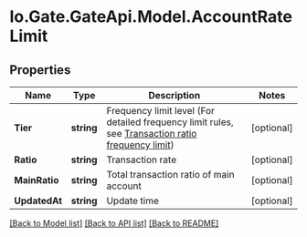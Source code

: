 
# Io.Gate.GateApi.Model.AccountRateLimit

## Properties

Name | Type | Description | Notes
------------ | ------------- | ------------- | -------------
**Tier** | **string** | Frequency limit level (For detailed frequency limit rules, see [Transaction ratio frequency limit](#成交比率限频)) | [optional] 
**Ratio** | **string** | Transaction rate | [optional] 
**MainRatio** | **string** | Total transaction ratio of main account | [optional] 
**UpdatedAt** | **string** | Update time | [optional] 

[[Back to Model list]](../README.md#documentation-for-models)
[[Back to API list]](../README.md#documentation-for-api-endpoints)
[[Back to README]](../README.md)
